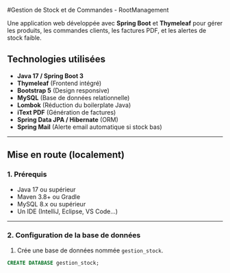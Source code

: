 #Gestion de Stock et de Commandes - RootManagement

Une application web développée avec **Spring Boot** et **Thymeleaf** pour gérer les produits, les commandes clients, les factures PDF, et les alertes de stock faible.

## Technologies utilisées

- **Java 17 / Spring Boot 3**
- **Thymeleaf** (Frontend intégré)
- **Bootstrap 5** (Design responsive)
- **MySQL** (Base de données relationnelle)
- **Lombok** (Réduction du boilerplate Java)
- **iText PDF** (Génération de factures)
- **Spring Data JPA / Hibernate** (ORM)
- **Spring Mail** (Alerte email automatique si stock bas)

---

##  Mise en route (localement)

### 1. Prérequis

- Java 17 ou supérieur
- Maven 3.8+ ou Gradle
- MySQL 8.x ou supérieur
- Un IDE (IntelliJ, Eclipse, VS Code...)

---

### 2. Configuration de la base de données

1. Crée une base de données nommée `gestion_stock`.

```sql
CREATE DATABASE gestion_stock;
